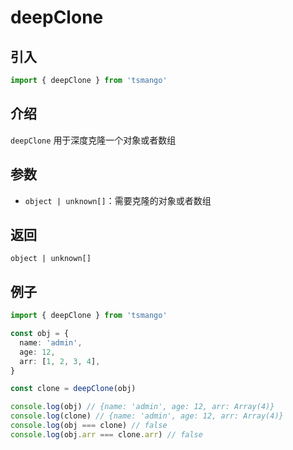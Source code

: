 # deepClone

## 引入

```ts
import { deepClone } from 'tsmango'
```

## 介绍

`deepClone` 用于深度克隆一个对象或者数组

## 参数

- `object | unknown[]`：需要克隆的对象或者数组

## 返回

`object | unknown[]`

## 例子

```ts
import { deepClone } from 'tsmango'

const obj = {
  name: 'admin',
  age: 12,
  arr: [1, 2, 3, 4],
}

const clone = deepClone(obj)

console.log(obj) // {name: 'admin', age: 12, arr: Array(4)}
console.log(clone) // {name: 'admin', age: 12, arr: Array(4)}
console.log(obj === clone) // false
console.log(obj.arr === clone.arr) // false
```
